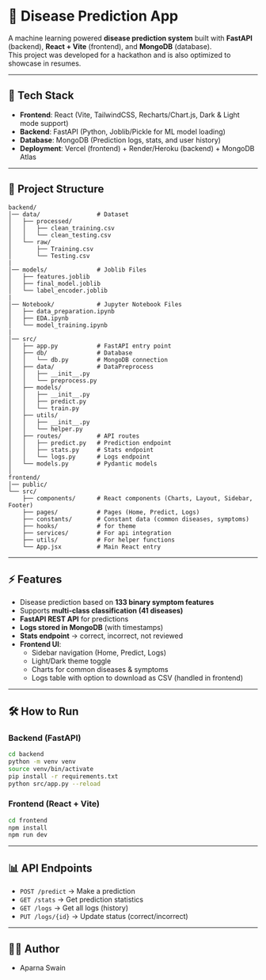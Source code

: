 
# 🏥 Disease Prediction App

A machine learning powered **disease prediction system** built with **FastAPI** (backend), **React + Vite** (frontend), and **MongoDB** (database).  
This project was developed for a hackathon and is also optimized to showcase in resumes.

---

## 🚀 Tech Stack

- **Frontend**: React (Vite, TailwindCSS, Recharts/Chart.js, Dark & Light mode support)
- **Backend**: FastAPI (Python, Joblib/Pickle for ML model loading)
- **Database**: MongoDB (Prediction logs, stats, and user history)
- **Deployment**: Vercel (frontend) + Render/Heroku (backend) + MongoDB Atlas

---

## 📂 Project Structure

```
backend/
│── data/                # Dataset
│   ├── processed/
│   │   ├── clean_training.csv
│   │   └── clean_testing.csv
│   └── raw/
│       ├── Training.csv
│       └── Testing.csv
|
│── models/              # Joblib Files
│   ├── features.joblib
│   ├── final_model.joblib
│   └── label_encoder.joblib
|
│── Notebook/            # Jupyter Notebook Files
│   ├── data_preparation.ipynb
│   ├── EDA.ipynb
│   └── model_training.ipynb
|
│── src/
│   ├── app.py           # FastAPI entry point
│   ├── db/              # Database
│   │   └── db.py        # MongoDB connection
│   ├── data/            # DataPreprocess
│   │   ├── __init__.py
│   │   └── preprocess.py 
│   ├── models/
│   │   ├── __init__.py
│   │   ├── predict.py
│   │   └── train.py 
│   ├── utils/
│   │   ├── __init__.py
│   │   └── helper.py
│   ├── routes/          # API routes
│   │   ├── predict.py   # Prediction endpoint
│   │   ├── stats.py     # Stats endpoint
│   │   └── logs.py      # Logs endpoint
│   └── models.py        # Pydantic models
│
frontend/
│── public/
└── src/
    ├── components/      # React components (Charts, Layout, Sidebar, Footer)
    ├── pages/           # Pages (Home, Predict, Logs)
    ├── constants/       # Constant data (common diseases, symptoms)
    ├── hooks/           # for theme
    ├── services/        # For api integration
    ├── utils/           # For helper functions
    └── App.jsx          # Main React entry
```

---

## ⚡ Features

- Disease prediction based on **133 binary symptom features**
- Supports **multi-class classification (41 diseases)**
- **FastAPI REST API** for predictions
- **Logs stored in MongoDB** (with timestamps)
- **Stats endpoint** → correct, incorrect, not reviewed
- **Frontend UI**:
  - Sidebar navigation (Home, Predict, Logs)
  - Light/Dark theme toggle
  - Charts for common diseases & symptoms
  - Logs table with option to download as CSV (handled in frontend)

---

## 🛠 How to Run

### Backend (FastAPI)
```bash
cd backend
python -m venv venv
source venv/bin/activate
pip install -r requirements.txt
python src/app.py --reload
```

### Frontend (React + Vite)
```bash
cd frontend
npm install
npm run dev
```

---

## 📊 API Endpoints

- `POST /predict` → Make a prediction
- `GET /stats` → Get prediction statistics
- `GET /logs` → Get all logs (history)
- `PUT /logs/{id}` → Update status (correct/incorrect)

---

## 👨‍💻 Author
- Aparna Swain
                                                        
                   